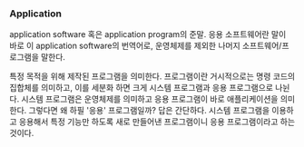 ### Application

application software 혹은 application program의 준말. 응용 소프트웨어란 말이 바로 이 application software의 번역어로, 운영체제를 제외한 나머지 소프트웨어/프로그램을 말한다.

특정 목적을 위해 제작된 프로그램을 의미한다. 프로그램이란 거시적으로는 명령 코드의 집합체를 의미하고, 이를 세분화 하면 크게 시스템 프로그램과 응용 프로그램으로 나뉜다. 시스템 프로그램은 운영체제를 의미하고 응용 프로그램이 바로 애플리케이션을 의미한다. 그렇다면 왜 하필 '응용' 프로그램일까? 답은 간단하다. 시스템 프로그램을 이용하고 응용해서 특정 기능만 하도록 새로 만들어낸 프로그램이니 응용 프로그램이라고 하는 것이다.
